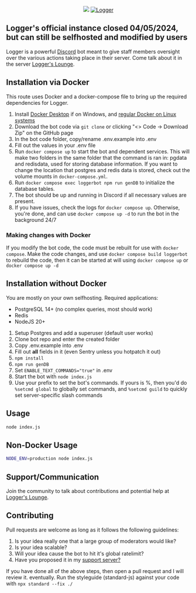 <center><img src="https://cdn.discordapp.com/attachments/349356606883889152/616414555639382016/Logger.png" />
<a href="https://discordbots.org/bot/298822483060981760" >
  <img src="https://discordbots.org/api/widget/298822483060981760.svg" alt="Logger" />
</a>
</center>

## Logger's official instance closed 04/05/2024, but can still be selfhosted and modified by users

Logger is a powerful [Discord](https://discordapp.com) bot meant to give staff members oversight over the various actions taking place in their server. Come talk about it in the server [Logger's Lounge](https://discord.gg/ed7Gaa3).

## Installation via Docker

This route uses Docker and a docker-compose file to bring up the required dependencies for Logger.

1. Install [Docker Desktop](https://www.docker.com/products/docker-desktop/) if on Windows, and [regular Docker on Linux systems](https://docs.docker.com/engine/install/ubuntu/)
2. Download the bot code via `git clone` or clicking "<> Code -> Download Zip" on the GitHub page
3. In the bot code folder, copy/rename .env.example into .env
4. Fill out the values in your .env file
5. Run `docker compose up` to start the bot and dependent services. This will make two folders in the same folder that the command is ran in: pgdata and redisdata, used for storing database information. If you want to change the location that postgres and redis data is stored, check out the volume mounts in `docker-compose.yml`.
6. Run `docker compose exec loggerbot npm run genDB` to initialize the database tables.
7. The bot should be up and running in Discord if all necessary values are present.
8. If you have issues, check the logs for `docker compose up`. Otherwise, you're done, and can use `docker compose up -d` to run the bot in the background 24/7

### Making changes with Docker

If you modify the bot code, the code must be rebuilt for use with `docker compose`.
Make the code changes, and use `docker compose build loggerbot` to rebuild the code, then it can be started at will using `docker compose up` or `docker compose up -d`

## Installation without Docker

You are mostly on your own selfhosting. Required applications:

- PostgreSQL 14+ (no complex queries, most should work)
- Redis
- NodeJS 20+

1. Setup Postgres and add a superuser (default user works)
2. Clone bot repo and enter the created folder
3. Copy .env.example into .env
4. Fill out **all** fields in it (even Sentry unless you hotpatch it out)
5. `npm install`
6. `npm run genDB`
7. Set `ENABLE_TEXT_COMMANDS="true"` in .env
8. Start the bot with `node index.js`
9. Use your prefix to set the bot's commands. If yours is %, then you'd do `%setcmd global` to globally set commands, and `%setcmd guild` to quickly set server-specific slash commands

## Usage

```bash
node index.js
```

## Non-Docker Usage

```bash
NODE_ENV=production node index.js
```

## Support/Communication

Join the community to talk about contributions and potential help at [Logger's Lounge](https://discord.gg/ed7Gaa3).

## Contributing

Pull requests are welcome as long as it follows the following guidelines:

1. Is your idea really one that a large group of moderators would like?
2. Is your idea scalable?
3. Will your idea cause the bot to hit it's global ratelimit?
4. Have you proposed it in my [support server?](https://discord.gg/ed7Gaa3)

If you have done all of the above steps, then open a pull request and I will review it.  eventually. Run the styleguide (standard-js) against your code with `npx standard --fix ./`
